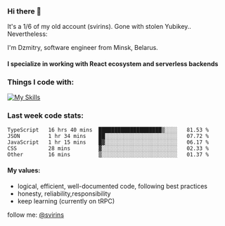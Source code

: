 ### Hi there 👋 

It's a 1/6 of my old account (svirins). Gone with stolen Yubikey.. Nevertheless:

<article class="markdown-body entry-content container-lg f5" itemprop="text">

I'm Dzmitry, software engineer from Minsk, Belarus. 

#### I specialize in working with React ecosystem and serverless backends

### [](#things-i-code-with)Things I code with:
  
[![My Skills](https://skillicons.dev/icons?i=apollo,aws,docker,emotion,express,figma,firebase,js,gcp,graphql,jest,linux,mongodb,mysql,nextjs,postgres,prisma,react,supabase,tailwind,ts&perline=9)](https://skillicons.dev)
  
### [](#WakaTime)Last week code stats:

<!--START_SECTION:waka-->

```text
TypeScript   16 hrs 40 mins  ████████████████████▒░░░░   81.53 %
JSON         1 hr 34 mins    ██░░░░░░░░░░░░░░░░░░░░░░░   07.72 %
JavaScript   1 hr 15 mins    █▓░░░░░░░░░░░░░░░░░░░░░░░   06.17 %
CSS          28 mins         ▓░░░░░░░░░░░░░░░░░░░░░░░░   02.33 %
Other        16 mins         ▒░░░░░░░░░░░░░░░░░░░░░░░░   01.37 %
```

<!--END_SECTION:waka-->

#### [](#my-values)My values:

*   logical, efficient, well-documented code, following best practices
*   honesty, reliability,responsibility
*   keep learning (currently on tRPC)
  
  

follow me: [@svirins](https://www.twitter.com/svirins)

</article>

